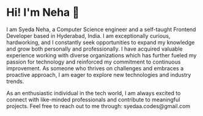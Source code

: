 <h1 align="left">Hi! I'm Neha 👋</h1>

<p>I am Syeda Neha, a Computer Science engineer and a self-taught Frontend Developer based in Hyderabad, India. I am exceptionally curious, hardworking, and I constantly seek opportunities to expand my knowledge and grow both personally and professionally. I have acquired valuable experience working with diverse organizations which has further fueled my passion for technology and reinforced my commitment to continuous improvement. As someone who thrives on challenges and embraces a proactive approach, I am eager to explore new technologies and industry trends.</p>

<p>As an enthusiastic individual in the tech world, I am always excited to connect with like-minded professionals and contribute to meaningful projects. Feel free to reach out to me through: syedaa.codes@gmail.com</p>
